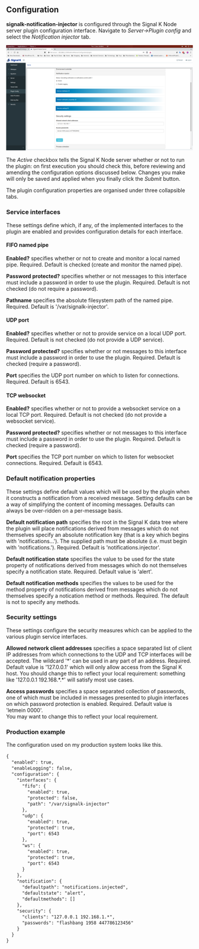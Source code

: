 ## Configuration

__signalk-notification-injector__ is configured through the Signal K
Node server plugin configuration interface.
Navigate to _Server->Plugin config_ and select the _Notification injector_ tab.

![Plugin configuration screen](readme/screenshot.png)

The _Active_ checkbox tells the Signal K Node server whether or not to run the
plugin: on first execution you should check this, before reviewing and
amending the configuration options discussed below.
Changes you make will only be saved and applied when you finally click the
_Submit_ button.

The plugin configuration properties are organised under three collapsible tabs.

### Service interfaces

These settings define which, if any, of the implemented interfaces to the
plugin are enabled and provides configuration details for each interface.

#### FIFO named pipe

__Enabled?__ specifies whether or not to create and monitor a local named pipe.
Required.
Default is checked (create and monitor the named pipe).

__Password protected?__ specifies whether or not messages to this interface
must include a password in order to use the plugin.
Required.
Default is not checked (do not require a password).

__Pathname__ specifies the absolute filesystem path of the named pipe.
Required.
Default is '/var/signalk-injector'.

#### UDP port

__Enabled?__ specifies whether or not to provide service on a local UDP port.
Required.
Default is not checked (do not provide a UDP service).

__Password protected?__ specifies whether or not messages to this interface
must include a password in order to use the plugin.
Required.
Default is checked (require a password).

__Port__ specifies the UDP port number on which to listen for connections.
Required.
Default is 6543.

#### TCP websocket

__Enabled?__ specifies whether or not to provide a websocket service on a
local TCP port.
Required.
Default is not checked (do not provide a websocket service).

__Password protected?__ specifies whether or not messages to this interface
must include a password in order to use the plugin.
Required.
Default is checked (require a password).

__Port__ specifies the TCP port number on which to listen for websocket
connections.
Required.
Default is 6543.

### Default notification properties

These settings define default values which will be used by the plugin when it
constructs a notification from a received message.
Setting defaults can be a way of simplifying the content of incoming messages.
Defaults can always be over-ridden on a per-message basis.

__Default notification path__ specifies the root in the Signal K data  tree
where the plugin will place notifications derived from messages which do not
themselves specify an absolute notification key (that is a key which begins
with 'notifications...').
The supplied path must be absolute (i.e. must begin with 'notifications.').
Required.
Default is 'notifications.injector'.

__Default notification state__ specifies the value to be used for the
state property of notifications derived from messages which do not themselves
specify a notification state.
Required.
Default value is 'alert'.

__Default notification methods__ specifies the values to be used for the
method property of notifications derived from messages which do not
themselves specify a notication method or methods.
Required.
The default is not to specify any methods.

### Security settings

These settings configure the security measures which can be applied to the
various plugin service interfaces.

__Allowed network client addresses__ specifies a space separated list of
client IP addresses from which connections to the UDP and TCP interfaces will
be accepted.
The wildcard '\*' can be used in any part of an address.
Required.
Default value is '127.0.0.1' which will only allow access from the Signal K
host.
You should change this to reflect your local requirement: something like
'127.0.0.1 192.168.\*.\*' will satisfy most use cases.

__Access passwords__ specifies a space separated collection of passwords,
one of which must be included in messages presented to plugin interfaces on
which password protection is enabled.
Required.
Default value is 'letmein 0000'.  
You may want to change this to reflect your local requirement.

### Production example

The configuration used on my production system looks like this.
```
{
  "enabled": true,
  "enableLogging": false,
  "configuration": {
    "interfaces": {
      "fifo": {
        "enabled": true,
        "protected": false,
        "path": "/var/signalk-injector"
      },
      "udp": {
        "enabled": true,
        "protected": true,
        "port": 6543
      },
      "ws": {
        "enabled": true,
        "protected": true,
        "port": 6543
      }
    },
    "notification": {
      "defaultpath": "notifications.injected",
      "defaultstate": "alert",
      "defaultmethods": []
    },
    "security": {
      "clients": "127.0.0.1 192.168.1.*",
      "passwords": "flashbang 1958 447786123456"
    }
  }
}
